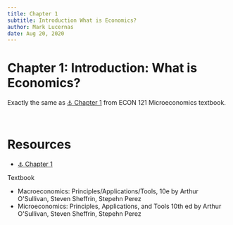 ```yaml
---
title: Chapter 1
subtitle: Introduction What is Economics?
author: Mark Lucernas
date: Aug 20, 2020
---
```



# Chapter 1: Introduction: What is Economics?

Exactly the same as [⚓ Chapter 1](../.././../spring-2020/ECON-121/notes/ch-1#chapter-1-introduction-what-is-economics)
from ECON 121 Microeconomics textbook.


<br>

# Resources

- [⚓ Chapter 1](../.././../spring-2020/ECON-121/notes/ch-1#chapter-1-introduction-what-is-economics)

Textbook

- Macroeconomics: Principles/Applications/Tools, 10e by Arthur O'Sullivan,
  Steven Sheffrin, Stepehn Perez
- Microeconomics: Principles, Applications, and Tools 10th ed by Arthur
  O'Sullivan, Steven Sheffrin, Stepehn Perez

